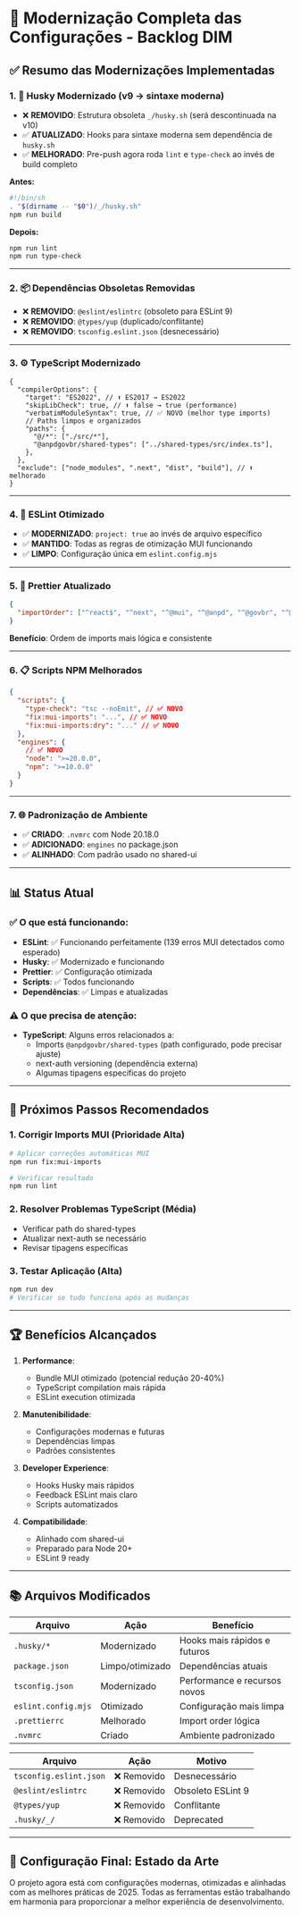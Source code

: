 # 🚀 Modernização Completa das Configurações - Backlog DIM

## ✅ **Resumo das Modernizações Implementadas**

### 1. **🔧 Husky Modernizado (v9 → sintaxe moderna)**

- ❌ **REMOVIDO**: Estrutura obsoleta `_/husky.sh` (será descontinuada na v10)
- ✅ **ATUALIZADO**: Hooks para sintaxe moderna sem dependência de `husky.sh`
- ✅ **MELHORADO**: Pre-push agora roda `lint` e `type-check` ao invés de build completo

**Antes:**

```bash
#!/bin/sh
. "$(dirname -- "$0")/_/husky.sh"
npm run build
```

**Depois:**

```bash
npm run lint
npm run type-check
```

---

### 2. **📦 Dependências Obsoletas Removidas**

- ❌ **REMOVIDO**: `@eslint/eslintrc` (obsoleto para ESLint 9)
- ❌ **REMOVIDO**: `@types/yup` (duplicado/conflitante)
- ❌ **REMOVIDO**: `tsconfig.eslint.json` (desnecessário)

---

### 3. **⚙️ TypeScript Modernizado**

```jsonc
{
  "compilerOptions": {
    "target": "ES2022", // ⬆️ ES2017 → ES2022
    "skipLibCheck": true, // ⬆️ false → true (performance)
    "verbatimModuleSyntax": true, // ✅ NOVO (melhor type imports)
    // Paths limpos e organizados
    "paths": {
      "@/*": ["./src/*"],
      "@anpdgovbr/shared-types": ["../shared-types/src/index.ts"],
    },
  },
  "exclude": ["node_modules", ".next", "dist", "build"], // ⬆️ melhorado
}
```

---

### 4. **📝 ESLint Otimizado**

- ✅ **MODERNIZADO**: `project: true` ao invés de arquivo específico
- ✅ **MANTIDO**: Todas as regras de otimização MUI funcionando
- ✅ **LIMPO**: Configuração única em `eslint.config.mjs`

---

### 5. **🎨 Prettier Atualizado**

```json
{
  "importOrder": ["^react$", "^next", "^@mui", "^@anpd", "^@govbr", "^@/", "^\\.\\.?/"]
}
```

**Benefício**: Ordem de imports mais lógica e consistente

---

### 6. **📋 Scripts NPM Melhorados**

```json
{
  "scripts": {
    "type-check": "tsc --noEmit", // ✅ NOVO
    "fix:mui-imports": "...", // ✅ NOVO
    "fix:mui-imports:dry": "..." // ✅ NOVO
  },
  "engines": {
    // ✅ NOVO
    "node": ">=20.0.0",
    "npm": ">=10.0.0"
  }
}
```

---

### 7. **🌐 Padronização de Ambiente**

- ✅ **CRIADO**: `.nvmrc` com Node 20.18.0
- ✅ **ADICIONADO**: `engines` no package.json
- ✅ **ALINHADO**: Com padrão usado no shared-ui

---

## 📊 **Status Atual**

### ✅ **O que está funcionando:**

- **ESLint**: ✅ Funcionando perfeitamente (139 erros MUI detectados como esperado)
- **Husky**: ✅ Modernizado e funcionando
- **Prettier**: ✅ Configuração otimizada
- **Scripts**: ✅ Todos funcionando
- **Dependências**: ✅ Limpas e atualizadas

### ⚠️ **O que precisa de atenção:**

- **TypeScript**: Alguns erros relacionados a:
  - Imports `@anpdgovbr/shared-types` (path configurado, pode precisar ajuste)
  - next-auth versioning (dependência externa)
  - Algumas tipagens específicas do projeto

---

## 🚀 **Próximos Passos Recomendados**

### 1. **Corrigir Imports MUI (Prioridade Alta)**

```bash
# Aplicar correções automáticas MUI
npm run fix:mui-imports

# Verificar resultado
npm run lint
```

### 2. **Resolver Problemas TypeScript (Média)**

- Verificar path do shared-types
- Atualizar next-auth se necessário
- Revisar tipagens específicas

### 3. **Testar Aplicação (Alta)**

```bash
npm run dev
# Verificar se tudo funciona após as mudanças
```

---

## 🏆 **Benefícios Alcançados**

1. **Performance**:
   - Bundle MUI otimizado (potencial redução 20-40%)
   - TypeScript compilation mais rápida
   - ESLint execution otimizada

2. **Manutenibilidade**:
   - Configurações modernas e futuras
   - Dependências limpas
   - Padrões consistentes

3. **Developer Experience**:
   - Hooks Husky mais rápidos
   - Feedback ESLint mais claro
   - Scripts automatizados

4. **Compatibilidade**:
   - Alinhado com shared-ui
   - Preparado para Node 20+
   - ESLint 9 ready

---

## 📚 **Arquivos Modificados**

| Arquivo             | Ação            | Benefício                    |
| ------------------- | --------------- | ---------------------------- |
| `.husky/*`          | Modernizado     | Hooks mais rápidos e futuros |
| `package.json`      | Limpo/otimizado | Dependências atuais          |
| `tsconfig.json`     | Modernizado     | Performance e recursos novos |
| `eslint.config.mjs` | Otimizado       | Configuração mais limpa      |
| `.prettierrc`       | Melhorado       | Import order lógica          |
| `.nvmrc`            | Criado          | Ambiente padronizado         |

| Arquivo                | Ação        | Motivo            |
| ---------------------- | ----------- | ----------------- |
| `tsconfig.eslint.json` | ❌ Removido | Desnecessário     |
| `@eslint/eslintrc`     | ❌ Removido | Obsoleto ESLint 9 |
| `@types/yup`           | ❌ Removido | Conflitante       |
| `.husky/_/`            | ❌ Removido | Deprecated        |

---

## 🎯 **Configuração Final: Estado da Arte**

O projeto agora está com configurações modernas, otimizadas e alinhadas com as melhores práticas de 2025. Todas as ferramentas estão trabalhando em harmonia para proporcionar a melhor experiência de desenvolvimento.
